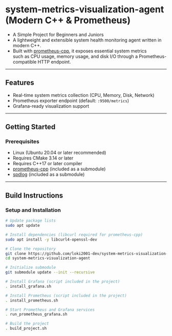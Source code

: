 # system-metrics-visualization-agent (Modern C++ & Prometheus)
- A Simple Project for Beginners and Juniors
- A lightweight and extensible system health monitoring agent written in modern C++.
- Built with [prometheus-cpp](https://github.com/jupp0r/prometheus-cpp), it exposes essential system metrics  
  such as CPU usage, memory usage, and disk I/O through a Prometheus-compatible HTTP endpoint.

---

## Features
- Real-time system metrics collection (CPU, Memory, Disk, Network)
- Prometheus exporter endpoint (default: `:9500/metrics`)
- Grafana-ready visualization support

---

## Getting Started
### Prerequisites
- Linux (Ubuntu 20.04 or later recommended)
- Requires CMake 3.14 or later
- Requires C++17 or later compiler
- [prometheus-cpp](https://github.com/jupp0r/prometheus-cpp) (included as a submodule)
- [spdlog](https://github.com/gabime/spdlog) (included as a submodule)

---

## Build Instructions
### Setup and Installation
```bash
# Update package lists
sudo apt update

# Install dependencies (libcurl required for prometheus-cpp)
sudo apt install -y libcurl4-openssl-dev

# Clone the repository
git clone https://github.com/loki2001-dev/system-metrics-visualization-agent.git
cd system-metrics-visualization-agent

# Initialize submodule
git submodule update --init --recursive

# Install Grafana (script included in the project)
. install_grafana.sh

# Install Prometheus (script included in the project)
. install_prometheus.sh

# Start Prometheus and Grafana services
. run_prometheus_grafana.sh

# Build the project
. build_project.sh